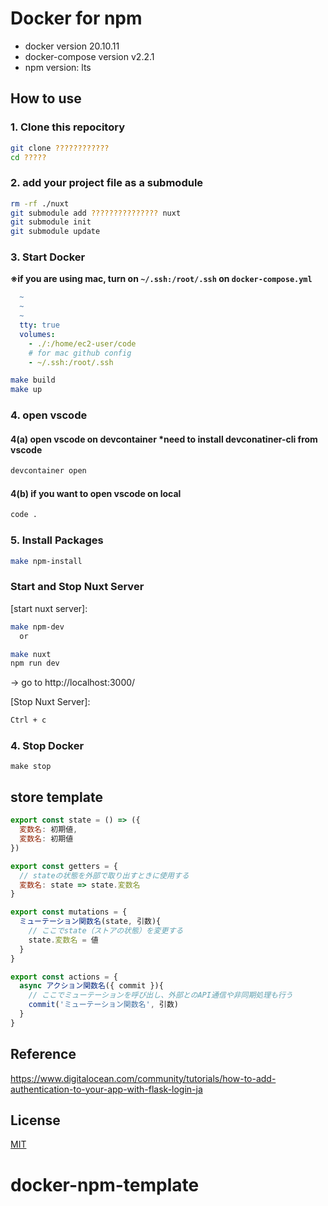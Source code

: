 # Docker for npm

- docker version 20.10.11
- docker-compose version v2.2.1
- npm version: lts

## How to use

### 1. Clone this repocitory
```bash
git clone ????????????
cd ?????
```

### 2. add your project file as a submodule
```bash
rm -rf ./nuxt
git submodule add ??????????????? nuxt
git submodule init
git submodule update
```

### 3. Start Docker
**※if you are using mac, turn on ```~/.ssh:/root/.ssh``` on ```docker-compose.yml```**

```yaml
  ~
  ~
  ~
  tty: true
  volumes:
    - ./:/home/ec2-user/code
    # for mac github config
    - ~/.ssh:/root/.ssh
```

```bash
make build
make up
```

### 4. open vscode
#### 4(a) open vscode on devcontainer *need to install devconatiner-cli from vscode
```bash
devcontainer open
```

#### 4(b) if you want to open vscode on local
```bash
code .
```

### 5. Install Packages
```bash
make npm-install
```

### Start and Stop Nuxt Server

[start nuxt server]:

```bash
make npm-dev
  or

make nuxt
npm run dev
```
-> go to http://localhost:3000/

[Stop Nuxt Server]:

```bash
Ctrl + c
```

### 4. Stop Docker
```
make stop
```

## store template
```js
export const state = () => ({
  変数名: 初期値,
  変数名: 初期値
})

export const getters = {
  // stateの状態を外部で取り出すときに使用する
  変数名: state => state.変数名
}

export const mutations = {
  ミューテーション関数名(state, 引数){
    // ここでstate（ストアの状態）を変更する
    state.変数名 = 値
  }
}

export const actions = {
  async アクション関数名({ commit }){
    // ここでミューテーションを呼び出し、外部とのAPI通信や非同期処理も行う
    commit('ミューテーション関数名', 引数)
  }
}
```


## Reference
https://www.digitalocean.com/community/tutorials/how-to-add-authentication-to-your-app-with-flask-login-ja

## License
[MIT](./.github/LICENSE)
# docker-npm-template

